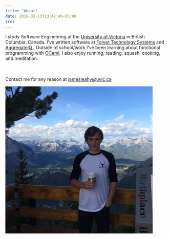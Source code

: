 ```yaml
---
title: "About"
date: 2018-02-13T13:42:49-05:00
src: 
---
```


<div>


I study Software Engineering at the <a href="https://en.wikipedia.org/wiki/University_of_Victoria" target="_blank"> University of Victoria</a> in British Columbia, Canada. I've written software at <a href="https://ftsinc.com/" target="_blank">Forest Technology Systems</a> and <a href="https://aggregateiq.com/" target="_blank" >AggregateIQ </a>. Outside of school/work I've been learning about functional programming with <a href="https://ocaml.org/learn/description.html" target="_blank">OCaml</a>. I also enjoy running, reading, squash, cooking, and meditation.

<br/><br/>
Contact me for any reason at jamesleahy@uvic.ca

<img src="images/test.jpeg"/>

</div>









